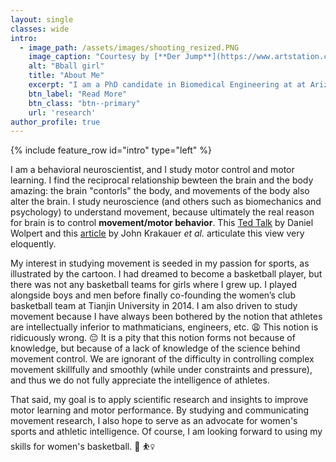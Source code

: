 ```yaml
---
layout: single
classes: wide
intro: 
  - image_path: /assets/images/shooting_resized.PNG
    image_caption: "Courtesy by [**Der Jump**](https://www.artstation.com/derjump)"
    alt: "Bball girl"
    title: "About Me"
    excerpt: "I am a PhD candidate in Biomedical Engineering at at Arizona State University. I work with [Dr. Schaefer](https://scholar.google.com/citations?user=gD8I6EYAAAAJ&hl=en) at the [Motor Rehabilitation and Learning Laboratory](http://www.mrllab.org/). I am currently studying  the feasibility of using neuromodulation techniques to modulate motor learning and performance."
    btn_label: "Read More"
    btn_class: "btn--primary"
    url: 'research'
author_profile: true
---
```


{% include feature_row id="intro" type="left" %}

I am a behavioral neuroscientist, and I study motor control and motor learning. I find the reciprocal relationship bewteen the brain and the body amazing: the brain "contorls" the body, and movements of the body also alter the brain. I study neuroscience (and others such as biomechanics and psychology) to understand movement, because ultimately the real reason for brain is to control <b>movement/motor behavior</b>. This [Ted Talk](https://youtu.be/7s0CpRfyYp8) by Daniel Wolpert and this [article](https://www.cell.com/neuron/pdf/S0896-6273(16)31040-6.pdf) by John Krakauer *et al.* articulate this view very eloquently.

My interest in studying movement is seeded in my passion for sports, as illustrated by the cartoon. I had dreamed to become a basketball player, but there was not any basketball teams for girls where I grew up. I played alongside boys and men before finally co-founding the women’s club basketball team at Tianjin University in 2014. I am also driven to study movement because I have always been bothered by the notion that athletes are intellectually inferior to mathmaticians, engineers, etc.	:weary:	This notion is ridicuously wrong. :pensive: It is a pity that this notion forms not because of knowledge, but because of a lack of knowledge of the science behind movement control. We are ignorant of the difficulty in controlling complex movement skillfully and smoothly (while under constraints and pressure), and thus we do not fully appreciate the intelligence of athletes.

That said, my goal is to apply scientific research and insights to improve motor learning and motor performance. By studying and communicating movement research, I also hope to serve as an advocate for women's sports and athletic intelligence. Of course, I am looking forward to using my skills for women's basketball. :basketball: :basketball_woman: 



